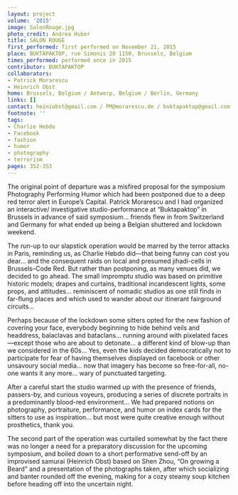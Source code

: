 ```yaml
---
layout: project
volume: '2015'
image: SalonRouge.jpg
photo_credit: Andrea Huber
title: SALON ROUGE
first_performed: first performed on November 21, 2015
place: BUKTAPAKTOP, rue Simonis 20 1150, Brussels, Belgium
times_performed: performed once in 2015
contributor: BUKTAPAKTOP
collaborators:
- Patrick Morarescu
- Heinrich Obst
home: Brussels, Belgium / Antwerp, Belgium / Berlin, Germany
links: []
contact: heiniobst@gmail.com / PM@morarescu.de / buktapaktop@gmail.com
footnote: ''
tags:
- Charlie Hebdo
- Facebook
- fashion
- humor
- photography
- terrorism
pages: 352-353
---
```


The original point of departure was a misfired proposal for the symposium Photography Performing Humor which had been postponed due to a deep red terror alert in Europe’s Capital. Patrick Morarescu and I had organized an interactive/ investigative studio-performance at “Buktapaktop” in Brussels in advance of said symposium... friends flew in from Switzerland and Germany for what ended up being a Belgian shuttered and lockdown weekend.

The run-up to our slapstick operation would be marred by the terror attacks in Paris, reminding us, as Charlie Hebdo did—that being funny can cost you dear... and the consequent raids on local and presumed jihadi-cells in Brussels–Code Red. But rather than postponing, as many venues did, we decided to go ahead. The small impromptu studio was based on primitive historic models; drapes and curtains, traditional incandescent lights, some props, and attitudes… reminiscent of nomadic studios as one still finds in far-flung places and which used to wander about our itinerant fairground circuits...

Perhaps because of the lockdown some sitters opted for the new fashion of covering your face, everybody beginning to hide behind veils and headdress, balaclavas and bataclans... running around with pixelated faces—except those who are about to detonate... a different kind of blow-up than we considered in the 60s... Yes, even the kids decided democratically not to participate for fear of having themselves displayed on facebook or other unsavoury social media... now that imagery has become so free-for-all, no-one wants it any more... wary of punctuated targeting.

After a careful start the studio warmed up with the presence of friends, passers-by, and curious voyeurs, producing a series of discrete portraits in a predominantly blood-red environment... We had prepared notions on photography, portraiture, performance, and humor on index cards for the sitters to use as inspiration... but most were quite creative enough without prosthetics, thank you.

The second part of the operation was curtailed somewhat by the fact there was no longer a need for a preparatory discussion for the upcoming symposium, and boiled down to a short performative send-off by an improvised samurai (Heinrich Obst) based on Shen Zhou, “On growing a Beard” and a presentation of the photographs taken, after which socializing and banter rounded off the evening, making for a cozy steamy soup kitchen before heading off into the uncertain night.
